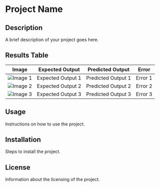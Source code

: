 # Project Name

## Description
A brief description of your project goes here.

## Results Table

| Image                    | Expected Output            | Predicted Output            | Error                    |
|--------------------------|----------------------------|-----------------------------|--------------------------|
| ![Image 1](path/to/demo_image1.png) | Expected Output 1           | Predicted Output 1          | Error 1                  |
| ![Image 2](path/to/demo_image2.png) | Expected Output 2           | Predicted Output 2          | Error 2                  |
| ![Image 3](path/to/demo_image3.png) | Expected Output 3           | Predicted Output 3          | Error 3                  |

## Usage
Instructions on how to use the project.

## Installation
Steps to install the project.

## License
Information about the licensing of the project.

